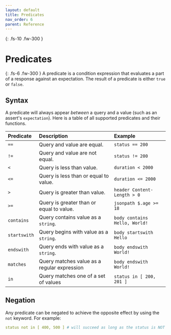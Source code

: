 ```yaml
---
layout: default
title: Predicates
nav_order: 6
parent: Reference
---
```


{: .fs-10 .fw-300 }
# Predicates

{: .fs-6 .fw-300 }
A predicate is a condition expression that evaluates a part of a response against an expectation. The result of a predicate is either `true` or `false`.

## Syntax

A predicate will always appear _between_ a query and a value (such as an assert's `expectation`). Here is a table of all supported predicates and their functions.

| Predicate    | Description                                 | Example                       |
|:-------------|:--------------------------------------------|:------------------------------|
| `==`         | Query and value are equal.                  | `status == 200`               |
| `!=`         | Query and value are not equal.              | `status != 200`               |
| `<`          | Query is less than value.                   | `duration < 2000`             |
| `<=`         | Query is less than or equal to value.       | `duration <= 2000`            |
| `>`          | Query is greater than value.                | `header Content-Length > 0`   |
| `>=`         | Query is greater than or equal to value.    | `jsonpath $.age >= 18`        |
| `contains`   | Query contains value as a `string`.         | `body contains Hello, World!` |
| `startswith` | Query begins with value as a `string`.      | `body startswith Hello`       |
| `endswith`   | Query ends with value as a `string`.        | `body endswith World!`        |
| `matches`    | Query matches value as a regular expression | `body endswith World!`        |
| `in`         | Query matches one of a set of values        | `status in [ 200, 201 ]`      |

## Negation

Any predicate can be negated to achieve the opposite effect by using the `not` keyword. For example:

```yml
status not in [ 400, 500 ] # will succeed as long as the status is NOT 400 or 500
```